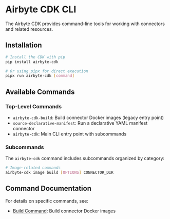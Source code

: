 # Airbyte CDK CLI

The Airbyte CDK provides command-line tools for working with connectors and related resources.

## Installation

```bash
# Install the CDK with pip
pip install airbyte-cdk

# Or using pipx for direct execution
pipx run airbyte-cdk [command]
```

## Available Commands

### Top-Level Commands

- `airbyte-cdk-build`: Build connector Docker images (legacy entry point)
- `source-declarative-manifest`: Run a declarative YAML manifest connector
- `airbyte-cdk`: Main CLI entry point with subcommands

### Subcommands

The `airbyte-cdk` command includes subcommands organized by category:

```bash
# Image-related commands
airbyte-cdk image build [OPTIONS] CONNECTOR_DIR
```

## Command Documentation

For details on specific commands, see:

- [Build Command](./build.md): Build connector Docker images

